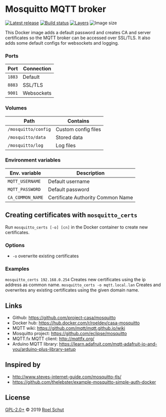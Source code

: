 Mosquitto MQTT broker
=====================

[![Latest release][latest-release-img]][latest-release-url]
[![Build status][build-status-img]][build-status-url]
[![Layers][image-layers-img]][image-layers-url]
![Image size][image-size-img]

[latest-release-img]: https://img.shields.io/github/release/project-casa/mosquitto.svg?label=latest
[latest-release-url]: https://github.com/project-casa/mosquitto/releases
[build-status-img]: https://img.shields.io/docker/cloud/build/roeldev/casa-mosquitto.svg
[build-status-url]: https://hub.docker.com/r/roeldev/casa-mosquitto/builds
[image-layers-img]: https://img.shields.io/microbadger/layers/roeldev/casa-mosquitto/latest.svg
[image-layers-url]: https://microbadger.com/images/roeldev/casa-mosquitto
[image-size-img]: https://img.shields.io/microbadger/image-size/roeldev/casa-mosquitto/latest.svg


This Docker image adds a default password and creates CA and server certificates so the MQTT broker can be accessed
over SSL/TLS. It also adds some default configs for websockets and logging.


### Ports
| Port | Connection |
|------|------------|
|```1883```| Default
|```8883```| SSL/TLS
|```9001```| Websockets

### Volumes
| Path | Contains |
|------|----------|
|```/mosquitto/config```| Custom config files
|```/mosquitto/data```  | Stored data
|```/mosquitto/log```   | Log files

### Environment variables
| Env. variable | Description |
|---------------|-------------|
|```MQTT_USERNAME```| Default username
|```MQTT_PASSWORD```| Default password
|```CA_COMMON_NAME```| Certificate Authority Common Name


## Creating certificates with `mosquitto_certs`
Run ```mosquitto_certs [-o] [cn]``` in the Docker container to create new certificates.

### Options
- `-o` overwrite existing certificates

### Examples
`mosquitto_certs 192.168.0.254` Creates new certificates using the ip address as common name.
`mosquitto_certs -o mqtt.local.lan` Creates and overwrites any existing certificates using the given domain name.


## Links
- Github: https://github.com/project-casa/mosquitto
- Docker hub: https://hub.docker.com/r/roeldev/casa-mosquitto
- MQTT wiki: https://github.com/mqtt/mqtt.github.io/wiki
- Mosquitto project: https://github.com/eclipse/mosquitto
- MQTT.fx MQTT client: http://mqttfx.org/
- Arduino MQTT library: https://learn.adafruit.com/mqtt-adafruit-io-and-you/arduino-plus-library-setup


## Inspired by
- http://www.steves-internet-guide.com/mosquitto-tls/
- https://github.com/thelebster/example-mosquitto-simple-auth-docker


## License
[GPL-2.0+](LICENSE) © 2019 [Roel Schut](https://roelschut.nl)
